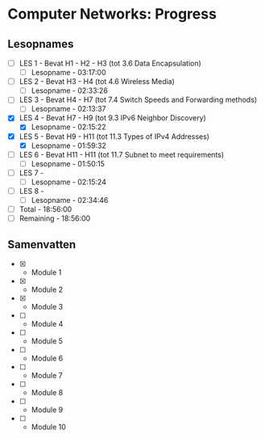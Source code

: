 # Computer Networks: Progress


## Lesopnames

- [ ] LES 1 - Bevat H1 - H2 - H3 (tot 3.6 Data Encapsulation)
    - [ ] Lesopname - 03:17:00
- [ ] LES 2 - Bevat H3 - H4 (tot 4.6 Wireless Media)
    - [ ] Lesopname - 02:33:26
- [ ] LES 3 - Bevat H4 - H7 (tot 7.4 Switch Speeds and Forwarding methods)
    - [ ] Lesopname - 02:13:37
- [x] LES 4 - Bevat H7 - H9 (tot 9.3 IPv6 Neighbor Discovery)
    - [x] Lesopname - 02:15:22    
- [x] LES 5 - Bevat H9 - H11 (tot 11.3 Types of IPv4 Addresses)
    - [x] Lesopname - 01:59:32
- [ ] LES 6 - Bevat H11 - H11 (tot 11.7 Subnet to meet requirements)
    - [ ] Lesopname - 01:50:15
- [ ] LES 7 - 
    - [ ] Lesopname - 02:15:24
- [ ] LES 8 - 
    - [ ] Lesopname - 02:34:46

- [ ] Total - 18:56:00
- [ ] Remaining - 18:56:00

## Samenvatten

- [x] - Module 1
- [x] - Module 2
- [x] - Module 3
- [ ] - Module 4
- [ ] - Module 5
- [ ] - Module 6
- [ ] - Module 7
- [ ] - Module 8
- [ ] - Module 9
- [ ] - Module 10